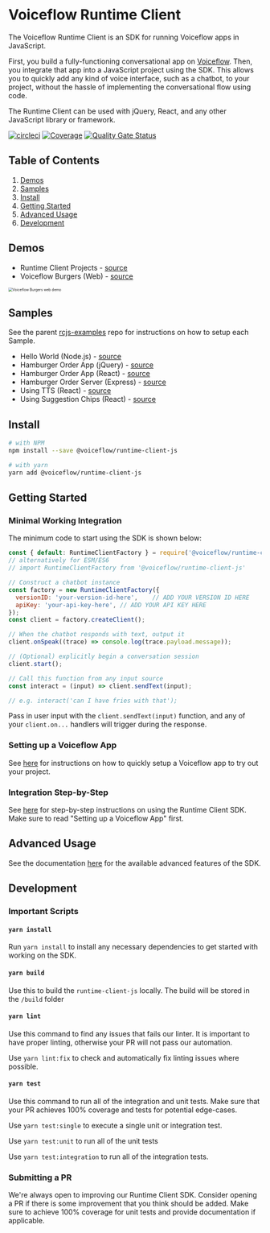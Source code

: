 # Voiceflow Runtime Client

The Voiceflow Runtime Client is an SDK for running Voiceflow apps in JavaScript.

First, you build a fully-functioning conversational app on [Voiceflow](https://creator.voiceflow.com). Then, you integrate that app into a JavaScript project using the SDK. This allows you to quickly add any kind of voice interface, such as a chatbot, to your project, without the hassle of implementing the conversational flow using code.

The Runtime Client can be used with jQuery, React, and any other JavaScript library or framework.

[![circleci](https://circleci.com/gh/voiceflow/runtime-client-js/tree/master.svg?style=shield&circle-token=a4447ba98e39b43cc47fd6da870ca68ff0ca5db0)](https://circleci.com/gh/voiceflow/runtime-client-js/tree/master)
[![Coverage](https://sonarcloud.io/api/project_badges/measure?project=voiceflow_runtime-client-js&metric=coverage&token=088b80f6baf3c958b609f31f64b65289bd4586dc)](https://sonarcloud.io/dashboard?id=voiceflow_runtime-client-js)
[![Quality Gate Status](https://sonarcloud.io/api/project_badges/measure?project=voiceflow_runtime-client-js&metric=alert_status&token=088b80f6baf3c958b609f31f64b65289bd4586dc)](https://sonarcloud.io/dashboard?id=voiceflow_runtime-client-js)

## Table of Contents

1. [Demos](#demos)
2. [Samples](#samples)
3. [Install](#install)
4. [Getting Started](#getting-started)
5. [Advanced Usage](#advanced-usage)
6. [Development](#api-reference)

## Demos

- Runtime Client Projects - [source](https://github.com/voiceflow/runtime-client-projects) 
- Voiceflow Burgers (Web) - [source](https://voiceflow-burger.webflow.io/)

<img src="https://user-images.githubusercontent.com/5643574/106966841-17b9ee00-6714-11eb-868a-26751b7d560e.png" alt="Voiceflow Burgers web demo" style="zoom:50%;" />

## Samples

See the parent [rcjs-examples](https://github.com/voiceflow/rcjs-examples) repo for instructions on how to setup each Sample.

- Hello World (Node.js) - [source](https://github.com/voiceflow/rcjs-examples/tree/master/hello-world)
- Hamburger Order App (jQuery) - [source](https://github.com/voiceflow/rcjs-examples/tree/master/hamburger-order-jQuery)
- Hamburger Order App (React) - [source](https://github.com/voiceflow/rcjs-examples/tree/master/hamburger-order-react)
- Hamburger Order Server (Express) - [source](https://github.com/voiceflow/rcjs-examples/tree/master/server)
- Using TTS (React) - [source](https://github.com/voiceflow/rcjs-examples/tree/master/text-to-speech)
- Using Suggestion Chips (React) - [source](https://github.com/voiceflow/rcjs-examples/tree/master/suggestion-chips)

## Install

```bash
# with NPM
npm install --save @voiceflow/runtime-client-js

# with yarn
yarn add @voiceflow/runtime-client-js
```

## Getting Started

### Minimal Working Integration

The minimum code to start using the SDK is shown below:

```js
const { default: RuntimeClientFactory } = require('@voiceflow/runtime-client-js');
// alternatively for ESM/ES6
// import RuntimeClientFactory from '@voiceflow/runtime-client-js'

// Construct a chatbot instance
const factory = new RuntimeClientFactory({
  versionID: 'your-version-id-here', 	// ADD YOUR VERSION ID HERE
  apiKey: 'your-api-key-here', // ADD YOUR API KEY HERE
});
const client = factory.createClient();

// When the chatbot responds with text, output it
client.onSpeak((trace) => console.log(trace.payload.message));

// (Optional) explicitly begin a conversation session
client.start();

// Call this function from any input source
const interact = (input) => client.sendText(input);

// e.g. interact('can I have fries with that');
```

Pass in user input with the `client.sendText(input)` function, and any of your `client.on...` handlers will trigger during the response.

### Setting up a Voiceflow App

See [here](docs/setting-up-vf-app.md) for instructions on how to quickly setup a Voiceflow app to try out your project.

### Integration Step-by-Step

See [here](docs/step-by-step.md) for step-by-step instructions on using the Runtime Client SDK. Make sure to read "Setting up a Voiceflow App" first.

## Advanced Usage

See the documentation [here](docs/advanced-usage.md) for the available advanced features of the SDK.

## Development

### Important Scripts

#### `yarn install`

Run `yarn install` to install any necessary dependencies to get started with working on the SDK.

#### `yarn build`

Use this to build the `runtime-client-js` locally. The build will be stored in the `/build` folder

#### `yarn lint`

Use this command to find any issues that fails our linter. It is important to have proper linting, otherwise your PR will not pass our automation.

Use `yarn lint:fix` to check and automatically fix linting issues where possible.

#### `yarn test`

Use this command to run all of the integration and unit tests. Make sure that your PR achieves 100% coverage and tests for potential edge-cases.

Use `yarn test:single` to execute a single unit or integration test.

Use `yarn test:unit` to run all of the unit tests

Use `yarn test:integration` to run all of the integration tests.

### Submitting a PR

We're always open to improving our Runtime Client SDK. Consider opening a PR if there is some improvement that you think should be added. Make sure to achieve 100% coverage for unit tests and provide documentation if applicable.
